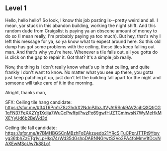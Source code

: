 ## Level 1

Hello, hello hello? So look, I know this job posting is--pretty weird and all. 
I mean, yar stuck in this abandon building, working the night shift.
And this random dude from Craigslist is paying ya an obscene amount of money to 
do so (I mean really, I'm probably paying ya too much). But hey, that's why I 
left this message for ya, so ya know what to expect around here. So this old 
dump has got some problems with the ceiling, these tiles keep falling out man.
And that's why you're here. Whenever a tile falls out, all you gotta do is click
on the gap to repair it. Got that? It's a simple job really.  

Now, the thing is I don't really know what's up in that ceiling, and quite 
frankly I don't want to know. No matter what you see up there, you gotta just 
keep patching it up, just don't let the building fall apart for the night and 
someone will take care of it in the morning. 

Alright, thanks man,


SFX:
Ceiling tile hang candidate:
https://sfxr.me/#34T6Pm1rZ8z2hdrX2NdnPJbzJtVyAtRSnk9AV2cjhQXQtjCG1qFN37FeXX2Yg1Xdija7WuCcPwffpiPwzPe69gwfHJZTCmhwsN7WyMeHkMXEYyUd6b2BeWd3d

Ceiling tile fall candidate:
https://sfxr.me/#7BMHBGSCnMBzhFoEAkzuedo21YRcSjTuCPprJTTPt9Ytsvvg36tbhZzETg1vLpHkq74rWd35dGshpDABNNGrwtS2Vo3PA4foMmv1tDcvNAXEwMSoUw7k88Lo1